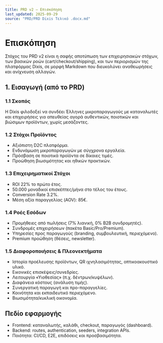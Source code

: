```yaml
---
title: PRD v2 — Επισκόπηση
last_updated: 2025-09-29
source: "PRD/PRD Dixis Τελικό .docx.md"
---
```


# Επισκόπηση

Στόχος του PRD v2 είναι η σαφής αποτύπωση των επιχειρησιακών στόχων, των βασικών ροών (cart/checkout/shipping), και των περιορισμών της πλατφόρμας Dixis, σε μορφή Markdown που διευκολύνει αναθεωρήσεις και ανίχνευση αλλαγών.

## 1. Εισαγωγή (από το PRD)

### 1.1 Σκοπός
Η Dixis φιλοδοξεί να συνδέει Έλληνες μικροπαραγωγούς με καταναλωτές και επιχειρήσεις για απευθείας αγορά αυθεντικών, ποιοτικών και βιώσιμων προϊόντων, χωρίς μεσάζοντες.

### 1.2 Στόχοι Προϊόντος
- Αξιόπιστη D2C πλατφόρμα.
- Ενδυνάμωση μικροπαραγωγών με σύγχρονα εργαλεία.
- Πρόσβαση σε ποιοτικά προϊόντα σε δίκαιες τιμές.
- Προώθηση βιωσιμότητας και ηθικών πρακτικών.

### 1.3 Επιχειρηματικοί Στόχοι
- ROI 22% το πρώτο έτος.
- 50.000 μοναδικοί επισκέπτες/μήνα στο τέλος του έτους.
- Conversion Rate 3.2%.
- Μέση αξία παραγγελίας (AOV): 85€.

### 1.4 Ροές Εσόδων
- Προμήθειες από πωλήσεις (7% λιανική, 0% B2B συνδρομητές).
- Συνδρομές επιχειρήσεων (πακέτα Basic/Pro/Premium).
- Υπηρεσίες προς παραγωγούς (branding, συμβουλευτική, περιεχόμενο).
- Premium προώθηση (θέσεις, newsletter).

### 1.5 Διαφοροποιήσεις & Πλεονεκτήματα
- Ιστορία προέλευσης προϊόντων, QR ιχνηλασιμότητας, οπτικοακουστικό υλικό.
- Εικονικές επισκέψεις/συνεδρίες.
- Λειτουργία «Υιοθεσίας» (π.χ. δέντρων/κυψέλων).
- Διαφάνεια κόστους (ανάλυση τιμής).
- Συνεργατική παραγωγή και προ-παραγγελίες.
- Κοινότητα και εκπαιδευτικό περιεχόμενο.
- Βιωσιμότητα/κυκλική οικονομία.

## Πεδίο εφαρμογής
- Frontend: καταναλωτής, καλάθι, checkout, παραγωγός (dashboard).
- Backend: routes, authentication, seeders, integration APIs.
- Ποιότητα: CI/CD, E2E, επιδόσεις και προσβασιμότητα.
